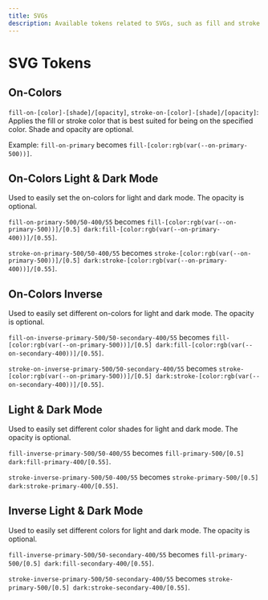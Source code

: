 ```yaml
---
title: SVGs
description: Available tokens related to SVGs, such as fill and stroke color.
---
```


# SVG Tokens

## On-Colors

`fill-on-[color]-[shade]/[opacity]`, `stroke-on-[color]-[shade]/[opacity]`: Applies the fill or stroke color that is best suited for being on the specified color. Shade and opacity are optional.

Example: `fill-on-primary` becomes `fill-[color:rgb(var(--on-primary-500))]`.

## On-Colors Light & Dark Mode

Used to easily set the on-colors for light and dark mode. The opacity is optional.

`fill-on-primary-500/50-400/55` becomes `fill-[color:rgb(var(--on-primary-500))]/[0.5] dark:fill-[color:rgb(var(--on-primary-400))]/[0.55]`.

`stroke-on-primary-500/50-400/55` becomes `stroke-[color:rgb(var(--on-primary-500))]/[0.5] dark:stroke-[color:rgb(var(--on-primary-400))]/[0.55]`.

## On-Colors Inverse

Used to easily set different on-colors for light and dark mode. The opacity is optional.

`fill-on-inverse-primary-500/50-secondary-400/55` becomes `fill-[color:rgb(var(--on-primary-500))]/[0.5] dark:fill-[color:rgb(var(--on-secondary-400))]/[0.55]`.

`stroke-on-inverse-primary-500/50-secondary-400/55` becomes `stroke-[color:rgb(var(--on-primary-500))]/[0.5] dark:stroke-[color:rgb(var(--on-secondary-400))]/[0.55]`.

## Light & Dark Mode

Used to easily set different color shades for light and dark mode. The opacity is optional.

`fill-inverse-primary-500/50-400/55` becomes `fill-primary-500/[0.5] dark:fill-primary-400/[0.55]`.

`stroke-inverse-primary-500/50-400/55` becomes `stroke-primary-500/[0.5] dark:stroke-primary-400/[0.55]`.

## Inverse Light & Dark Mode

Used to easily set different colors for light and dark mode. The opacity is optional.

`fill-inverse-primary-500/50-secondary-400/55` becomes `fill-primary-500/[0.5] dark:fill-secondary-400/[0.55]`.

`stroke-inverse-primary-500/50-secondary-400/55` becomes `stroke-primary-500/[0.5] dark:stroke-secondary-400/[0.55]`.